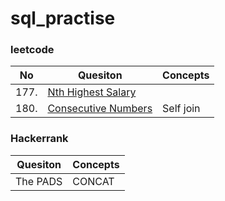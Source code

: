 # sql_practise
### leetcode
| No  |  Quesiton | Concepts  |
| ------------- | ------------- |------------- |
| 177. | [Nth Highest Salary](https://github.com/yukisze/sql_leetcode/blob/main/177.%20Nth%20Highest%20Salary.sql) |
| 180.  | [Consecutive Numbers](https://github.com/yukisze/sql_leetcode/blob/main/180.%20Consecutive%20Numbers.sql) | Self join

### Hackerrank
| Quesiton | Concepts  |
| ------------- | ------------- |
| The PADS | CONCAT|
